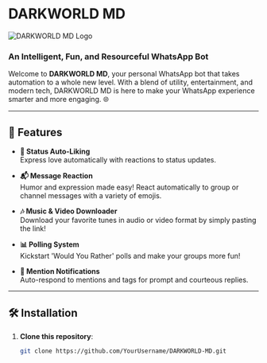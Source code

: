 # DARKWORLD MD

![DARKWORLD MD Logo](https://your-logo-url.com)  
### An Intelligent, Fun, and Resourceful WhatsApp Bot

Welcome to **DARKWORLD MD**, your personal WhatsApp bot that takes automation to a whole new level. With a blend of utility, entertainment, and modern tech, DARKWORLD MD is here to make your WhatsApp experience smarter and more engaging. 🌐

---

## 🌟 Features

- **📝 Status Auto-Liking**  
  Express love automatically with reactions to status updates.
  
- **📬 Message Reaction**  
  Humor and expression made easy! React automatically to group or channel messages with a variety of emojis.

- **🎶 Music & Video Downloader**  
  Download your favorite tunes in audio or video format by simply pasting the link!

- **📊 Polling System**  
  Kickstart 'Would You Rather' polls and make your groups more fun!

- **🔔 Mention Notifications**  
  Auto-respond to mentions and tags for prompt and courteous replies.

---

## 🛠 Installation

1. **Clone this repository**:
   ```bash
   git clone https://github.com/YourUsername/DARKWORLD-MD.git
